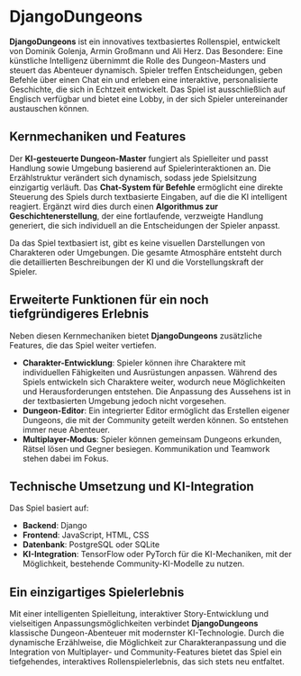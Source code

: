 # DjangoDungeons

**DjangoDungeons** ist ein innovatives textbasiertes Rollenspiel, entwickelt von Dominik Golenja, Armin Großmann und Ali Herz. Das Besondere: Eine künstliche Intelligenz übernimmt die Rolle des Dungeon-Masters und steuert das Abenteuer dynamisch. Spieler treffen Entscheidungen, geben Befehle über einen Chat ein und erleben eine interaktive, personalisierte Geschichte, die sich in Echtzeit entwickelt. Das Spiel ist ausschließlich auf Englisch verfügbar und bietet eine Lobby, in der sich Spieler untereinander austauschen können.  

## **Kernmechaniken und Features**  

Der **KI-gesteuerte Dungeon-Master** fungiert als Spielleiter und passt Handlung sowie Umgebung basierend auf Spielerinteraktionen an. Die Erzählstruktur verändert sich dynamisch, sodass jede Spielsitzung einzigartig verläuft. Das **Chat-System für Befehle** ermöglicht eine direkte Steuerung des Spiels durch textbasierte Eingaben, auf die die KI intelligent reagiert. Ergänzt wird dies durch einen **Algorithmus zur Geschichtenerstellung**, der eine fortlaufende, verzweigte Handlung generiert, die sich individuell an die Entscheidungen der Spieler anpasst.  

Da das Spiel textbasiert ist, gibt es keine visuellen Darstellungen von Charakteren oder Umgebungen. Die gesamte Atmosphäre entsteht durch die detaillierten Beschreibungen der KI und die Vorstellungskraft der Spieler.  

## **Erweiterte Funktionen für ein noch tiefgründigeres Erlebnis**  

Neben diesen Kernmechaniken bietet **DjangoDungeons** zusätzliche Features, die das Spiel weiter vertiefen.  

- **Charakter-Entwicklung**: Spieler können ihre Charaktere mit individuellen Fähigkeiten und Ausrüstungen anpassen. Während des Spiels entwickeln sich Charaktere weiter, wodurch neue Möglichkeiten und Herausforderungen entstehen. Die Anpassung des Aussehens ist in der textbasierten Umgebung jedoch nicht vorgesehen.  
- **Dungeon-Editor**: Ein integrierter Editor ermöglicht das Erstellen eigener Dungeons, die mit der Community geteilt werden können. So entstehen immer neue Abenteuer.  
- **Multiplayer-Modus**: Spieler können gemeinsam Dungeons erkunden, Rätsel lösen und Gegner besiegen. Kommunikation und Teamwork stehen dabei im Fokus.  

## **Technische Umsetzung und KI-Integration**  

Das Spiel basiert auf:  

- **Backend**: Django  
- **Frontend**: JavaScript, HTML, CSS  
- **Datenbank**: PostgreSQL oder SQLite  
- **KI-Integration**: TensorFlow oder PyTorch für die KI-Mechaniken, mit der Möglichkeit, bestehende Community-KI-Modelle zu nutzen.  

## **Ein einzigartiges Spielerlebnis**  

Mit einer intelligenten Spielleitung, interaktiver Story-Entwicklung und vielseitigen Anpassungsmöglichkeiten verbindet **DjangoDungeons** klassische Dungeon-Abenteuer mit modernster KI-Technologie. Durch die dynamische Erzählweise, die Möglichkeit zur Charakteranpassung und die Integration von Multiplayer- und Community-Features bietet das Spiel ein tiefgehendes, interaktives Rollenspielerlebnis, das sich stets neu entfaltet.
